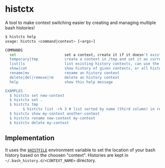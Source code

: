 # histctx

A tool to make context switching easier by creating and managing multiple bash histories!

```bash
$ histctx help
usage: histctx <command|context> [<args>]

COMMANDS
  set                      set a context, create it if it doesn't exists yet. "/usr/local/bin/histctx set ." expands "." as the current folder name
  temporary|tmp            create a context in /tmp and set it as current
  list|ls                  list existing history contexts, can use the same flags as the sort command
  show|cat                 show history of given contexts, or all histories if no argument is given
  rename|mv                rename an history context
  delete|del|remove|rm     delete an history context
  help                     show this help message

EXAMPLES
  $ histctx set new-context
  $ histctx set .
  $ histctx tmp
        $ histctx list -rk 3 # list sorted by name (third column) in reverse order
  $ histctx show my-context another-context
  $ histctx rename new-context my-context
  $ histctx delete my-context
```

## Implementation

It uses the [`$HISTFILE`](https://www.gnu.org/software/bash/manual/html_node/Bash-History-Facilities.html) environment variable to set the location of your bash history based on the choosen "context". Histories are kept in `~/.bash_history.d/<CONTEXT_NAME>` directory.
